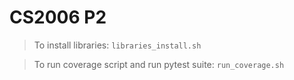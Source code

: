 # CS2006 P2

> To install libraries:
    `libraries_install.sh`

> To run coverage script and run pytest suite:
    `run_coverage.sh`